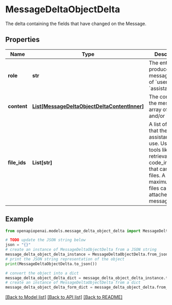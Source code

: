 # MessageDeltaObjectDelta

The delta containing the fields that have changed on the Message.

## Properties

Name | Type | Description | Notes
------------ | ------------- | ------------- | -------------
**role** | **str** | The entity that produced the message. One of &#x60;user&#x60; or &#x60;assistant&#x60;. | [optional] 
**content** | [**List[MessageDeltaObjectDeltaContentInner]**](MessageDeltaObjectDeltaContentInner.md) | The content of the message in array of text and/or images. | [optional] 
**file_ids** | **List[str]** | A list of [file](/docs/api-reference/files) IDs that the assistant should use. Useful for tools like retrieval and code_interpreter that can access files. A maximum of 10 files can be attached to a message. | [optional] [default to []]

## Example

```python
from openapiopenai.models.message_delta_object_delta import MessageDeltaObjectDelta

# TODO update the JSON string below
json = "{}"
# create an instance of MessageDeltaObjectDelta from a JSON string
message_delta_object_delta_instance = MessageDeltaObjectDelta.from_json(json)
# print the JSON string representation of the object
print(MessageDeltaObjectDelta.to_json())

# convert the object into a dict
message_delta_object_delta_dict = message_delta_object_delta_instance.to_dict()
# create an instance of MessageDeltaObjectDelta from a dict
message_delta_object_delta_form_dict = message_delta_object_delta.from_dict(message_delta_object_delta_dict)
```
[[Back to Model list]](../README.md#documentation-for-models) [[Back to API list]](../README.md#documentation-for-api-endpoints) [[Back to README]](../README.md)


